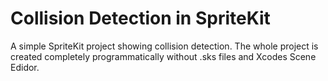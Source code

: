 # Collision Detection in SpriteKit
A simple SpriteKit project showing collision detection. The whole project is created completely programmatically without .sks  files and Xcodes Scene Edidor.
